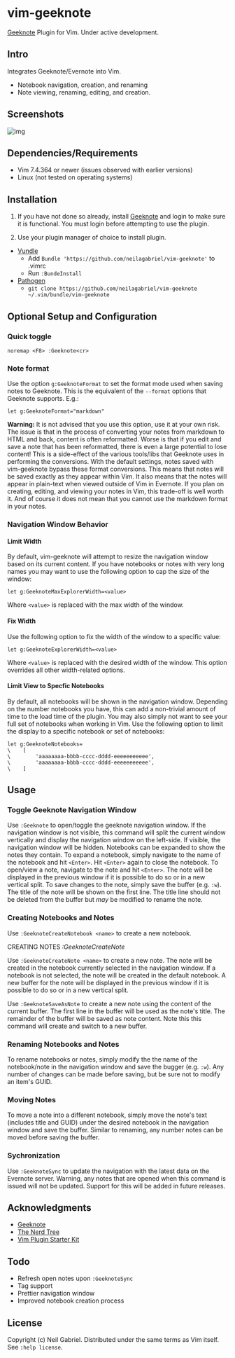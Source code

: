 # vim-geeknote

[Geeknote](http://www.geeknote.me) Plugin for Vim. Under active development.

## Intro 

Integrates Geeknote/Evernote into Vim.
- Notebook navigation, creation, and renaming
- Note viewing, renaming, editing, and creation.

## Screenshots

![img](https://github.com/neilagabriel/vim-geeknote/blob/master/img/explorer.png)

## Dependencies/Requirements

- Vim 7.4.364 or newer (issues observed with earlier versions)
- Linux (not tested on operating systems)

## Installation

1. If you have not done so already, install [Geeknote](http://www.geeknote.me)
   and login to make sure it is functional. You must login before attempting to
   use the plugin.

2. Use your plugin manager of choice to install plugin.

* [Vundle](https://github.com/gmarik/vundle)
   * Add `Bundle 'https://github.com/neilagabriel/vim-geeknote'` to .vimrc
   * Run `:BundeInstall`
* [Pathogen](https://github.com/tpope/vim-pathogen)
   * `git clone https://github.com/neilagabriel/vim-geeknote ~/.vim/bundle/vim-geeknote`

## Optional Setup and Configuration

### Quick toggle

    noremap <F8> :Geeknote<cr>

### Note format

Use the option `g:GeeknoteFormat` to set the format mode used when saving notes
to Geeknote. This is the equivalent of the `--format` options that Geeknote
supports. E.g.:

    let g:GeeknoteFormat="markdown"

**Warning:** It is not advised that you use this option, use it at your own
risk. The issue is that in the process of converting your notes from markdown
to HTML and back, content is often reformatted. Worse is that if you edit and
save a note that has been reformatted, there is even a large potential to lose
content! This is a side-effect of the various tools/libs that Geeknote uses in
performing the conversions. With the default settings, notes saved with
vim-geeknote bypass these format conversions. This means that notes will be
saved exactly as they appear within Vim. It also means that the notes will
appear in plain-text when viewed outside of Vim in Evernote. If you plan on
creating, editing, and viewing your notes in Vim, this trade-off is well worth
it. And of course it does not mean that you cannot use the markdown format in
your notes.

### Navigation Window Behavior

#### Limit Width

By default, vim-geeknote will attempt to resize the navigation window based on
its current content. If you have notebooks or notes with very long names you
may want to use the following option to cap the size of the window:

    let g:GeeknoteMaxExplorerWidth=<value>

Where `<value>` is replaced with the max width of the window.

#### Fix Width

Use the following option to fix the width of the window to a specific value:

    let g:GeeknoteExplorerWidth=<value>

Where `<value>` is replaced with the desired width of the window. This option
overrides all other width-related options.

#### Limit View to Specfic Notebooks

By default, all notebooks will be shown in the navigation window. Depending on
the number notebooks you have, this can add a non-trivial amount of time to the
load time of the plugin. You may also simply not want to see your full set of
notebooks when working in Vim. Use the following option to limit the display to
a specific notebook or set of notebooks:

    let g:GeeknoteNotebooks=
    \    [
    \        'aaaaaaaa-bbbb-cccc-dddd-eeeeeeeeeee', 
    \        'aaaaaaaa-bbbb-cccc-dddd-eeeeeeeeeee', 
    \    ]

## Usage

### Toggle Geeknote Navigation Window

Use `:Geeknote` to open/toggle the geeknote navigation window. If the
navigation window is not visible, this command will split the current window
vertically and display the navigation window on the left-side. If visible, the
navigation window will be hidden. Notebooks can be expanded to show the notes
they contain.  To expand a notebook, simply navigate to the name of the
notebook and hit `<Enter>`. Hit `<Enter>` again to close the notebook. To
open/view a note, navigate to the note and hit `<Enter>`. The note will be
displayed in the previous window if it is possible to do so or in a new
vertical split. To save changes to the note, simply save the buffer (e.g.
`:w`). The title of the note will be shown on the first line. The title line
should not be deleted from the buffer but *may* be modified to rename the note.

### Creating Notebooks and Notes

Use `:GeeknoteCreateNotebook <name>` to create a new notebook.

CREATING NOTES                                            *:GeeknoteCreateNote*

Use `:GeeknoteCreateNote <name>` to create a new note. The note will be created
in the notebook currently selected in the navigation window. If a notebook is
not selected, the note will be created in the default notebook. A new buffer
for the note will be displayed in the previous window if it is possible to do
so or in a new vertical split.

Use `:GeeknoteSaveAsNote` to create a new note using the content of the current
buffer. The first line in the buffer will be used as the note's title. The
remainder of the buffer will be saved as note content. Note this this command
will create and switch to a new buffer.

### Renaming Notebooks and Notes

To rename notebooks or notes, simply modify the the name of the notebook/note
in the navigation window and save the bugger (e.g. `:w`). Any number of changes
can be made before saving, but be sure not to modify an item's GUID.

### Moving Notes

To move a note into a different notebook, simply move the note's text (includes
title and GUID) under the desired notebook in the navigation window and save
the buffer. Similar to renaming, any number notes can be moved before saving
the buffer.

### Sychronization 

Use `:GeeknoteSync` to update the navigation with the latest data on the
Evernote server. Warning, any notes that are opened when this command is issued
will not be updated. Support for this will be added in future releases.

## Acknowledgments

- [Geeknote](http://www.geeknote.me)
- [The Nerd Tree](https://github.com/scrooloose/nerdtree)
- [Vim Plugin Starter Kit](https://github.com/JarrodCTaylor/vim-plugin-starter-kit)

## Todo

- Refresh open notes upon `:GeeknoteSync`
- Tag support
- Prettier navigation window
- Improved notebook creation process

## License

Copyright (c) Neil Gabriel. Distributed under the same terms as Vim itself.
See `:help license`.
